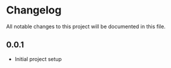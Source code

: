 # Changelog
All notable changes to this project will be documented in this file.

## 0.0.1
- Initial project setup
